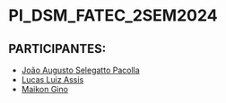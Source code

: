 # PI_DSM_FATEC_2SEM2024

## PARTICIPANTES:
- [João Augusto Selegatto Pacolla](https://github.com/JPacolla376)<br>
- [Lucas Luiz Assis](https://github.com/Luhcyy)<br>
- [Maikon Gino](https://github.com/MaikonGino)<br>
